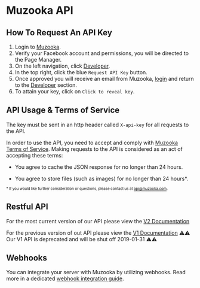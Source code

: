 # Muzooka API

## How To Request An API Key

1. Login to [Muzooka](https://app.muzooka.com/m/login).
2. Verify your Facebook account and permissions, you will be directed to the Page Manager.
3. On the left navigation, click [Developer](https://app.muzooka.com/m/developers).
4. In the top right, click the blue `Request API Key` button.
5. Once approved you will receive an email from Muzooka, [login](https://app.muzooka.com/m/login) and return to the [Developer](https://app.muzooka.com/m/developers) section.
6. To attain your key, click on `Click to reveal key`.

## API Usage & Terms of Service

The key must be sent in an http header called `X-api-key` for all requests to the API.

In order to use the API, you need to accept and comply with [Muzooka Terms of Service](https://app.muzooka.com/m/legal). Making requests to the API is considered as an act of accepting these terms:

- You agree to cache the JSON response for no longer than 24 hours.

- You agree to store files (such as images) for no longer than 24 hours\*.

<sub><sub>\* If you would like further consideration or questions, please contact us at api@muzooka.com.</sub></sub>

## Restful API
For the most current version of our API please view the [V2 Documentation](v2.md)

For the previous version of out API please view the [V1 Documentation](v1.md)
:warning::warning:
Our V1 API is deprecated and will be shut off 2019-01-31
:warning::warning:

## Webhooks
You can integrate your server with Muzooka by utilizing webhooks. Read more in a dedicated [webhook integration guide](webhooks.md).
